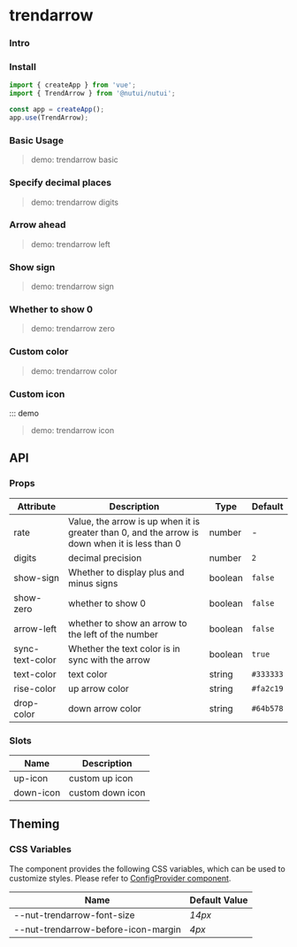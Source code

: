 # trendarrow

### Intro

### Install

```js
import { createApp } from 'vue';
import { TrendArrow } from '@nutui/nutui';

const app = createApp();
app.use(TrendArrow);
```

### Basic Usage

> demo: trendarrow basic

### Specify decimal places

> demo: trendarrow digits

### Arrow ahead

> demo: trendarrow left

### Show sign

> demo: trendarrow sign

### Whether to show 0

> demo: trendarrow zero

### Custom color

> demo: trendarrow color

### Custom icon

::: demo

> demo: trendarrow icon

## API

### Props

| Attribute | Description | Type | Default |
| --- | --- | --- | --- |
| rate | Value, the arrow is up when it is greater than 0, and the arrow is down when it is less than 0 | number | - |
| digits | decimal precision | number | `2` |
| show-sign | Whether to display plus and minus signs | boolean | `false` |
| show-zero | whether to show 0 | boolean | `false` |
| arrow-left | whether to show an arrow to the left of the number | boolean | `false` |
| sync-text-color | Whether the text color is in sync with the arrow | boolean | `true` |
| text-color | text color | string | `#333333` |
| rise-color | up arrow color | string | `#fa2c19` |
| drop-color | down arrow color | string | `#64b578` |

### Slots

| Name | Description |
| --- | --- |
| up-icon | custom up icon |
| down-icon | custom down icon |

## Theming

### CSS Variables

The component provides the following CSS variables, which can be used to customize styles. Please refer to [ConfigProvider component](#/en-US/component/configprovider).

| Name | Default Value |
| --- | --- |
| --nut-trendarrow-font-size | _14px_ |
| --nut-trendarrow-before-icon-margin | _4px_ |
